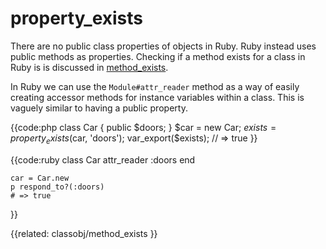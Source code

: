 # property_exists

There are no public class properties of objects in Ruby. Ruby instead uses
public methods as properties. Checking if a method exists for a class in Ruby
is is discussed in [method_exists](../classobj/method_exists).

In Ruby we can use the `Module#attr_reader` method as a way of easily creating
accessor methods for instance variables within a class. This is vaguely
similar to having a public property.


{{code:php
    class Car {
      public $doors;
    }
    $car = new Car;
    $exists = property_exists($car, 'doors');
    var_export($exists);
    // => true
}}


{{code:ruby
    class Car
      attr_reader :doors
    end

    car = Car.new
    p respond_to?(:doors)
    # => true
}}


{{related:
    classobj/method_exists
}}
